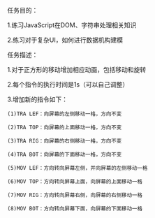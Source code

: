 ﻿任务目的：

  1.练习JavaScript在DOM、字符串处理相关知识
	
  2.练习对于复杂UI，如何进行数据机构建模

任务描述：
	
  1.对于正方形的移动增加相应动画，包括移动和旋转
	
  2.每个指令的执行时间是1s（可以自己调整）
	
  3.增加新的指令如下：
		
    (1)TRA LEF：向屏幕的左侧移动一格，方向不变
		
    (2)TRA TOP：向屏幕的上面移动一格，方向不变
		
    (3)TRA RIG：向屏幕的右侧移动一格，方向不变
		
    (4)TRA BOT：向屏幕的下面移动一格，方向不变
		
    (5)MOV LEF：方向转向屏幕左侧，并向屏幕的左侧移动一格
		
    (6)MOV TOP：方向转向屏幕上面，向屏幕的上面移动一格
		
    (7)MOV RIG：方向转向屏幕右侧，向屏幕的右侧移动一格
		
    (8)MOV BOT：方向转向屏幕下面，向屏幕的下面移动一格